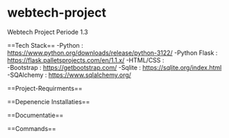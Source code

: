 # webtech-project
Webtech Project Periode 1.3



==Tech Stack==
-Python         :   https://www.python.org/downloads/release/python-3122/
-Python Flask   :   https://flask.palletsprojects.com/en/1.1.x/
-HTML/CSS       :   
-Bootstrap      :   https://getbootstrap.com/
-Sqlite         :   https://sqlite.org/index.html
-SQAlchemy      :   https://www.sqlalchemy.org/

==Project-Requirments==


==Depenencie Installaties==


==Documentatie==


==Commands==

